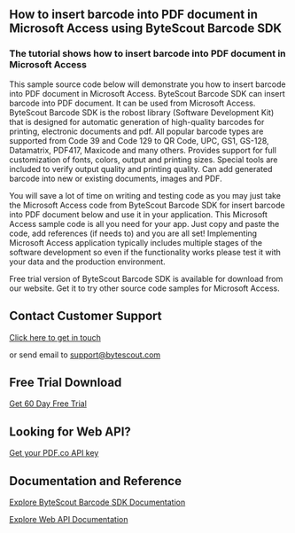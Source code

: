 ## How to insert barcode into PDF document in Microsoft Access using ByteScout Barcode SDK

### The tutorial shows how to insert barcode into PDF document in Microsoft Access

This sample source code below will demonstrate you how to insert barcode into PDF document in Microsoft Access. ByteScout Barcode SDK can insert barcode into PDF document. It can be used from Microsoft Access. ByteScout Barcode SDK is the robost library (Software Development Kit) that is designed for automatic generation of high-quality barcodes for printing, electronic documents and pdf. All popular barcode types are supported from Code 39 and Code 129 to QR Code, UPC, GS1, GS-128, Datamatrix, PDF417, Maxicode and many others. Provides support for full customization of fonts, colors, output and printing sizes. Special tools are included to verify output quality and printing quality. Can add generated barcode into new or existing documents, images and PDF.

You will save a lot of time on writing and testing code as you may just take the Microsoft Access code from ByteScout Barcode SDK for insert barcode into PDF document below and use it in your application. This Microsoft Access sample code is all you need for your app. Just copy and paste the code, add references (if needs to) and you are all set! Implementing Microsoft Access application typically includes multiple stages of the software development so even if the functionality works please test it with your data and the production environment.

Free trial version of ByteScout Barcode SDK is available for download from our website. Get it to try other source code samples for Microsoft Access.

## Contact Customer Support

[Click here to get in touch](https://bytescout.zendesk.com/hc/en-us/requests/new?subject=ByteScout%20Barcode%20SDK%20Question)

or send email to [support@bytescout.com](mailto:support@bytescout.com?subject=ByteScout%20Barcode%20SDK%20Question) 

## Free Trial Download

[Get 60 Day Free Trial](https://bytescout.com/download/web-installer?utm_source=github-readme)

## Looking for Web API? 

[Get your PDF.co API key](https://pdf.co/documentation/api?utm_source=github-readme)

## Documentation and Reference

[Explore ByteScout Barcode SDK Documentation](https://bytescout.com/documentation/index.html?utm_source=github-readme)

[Explore Web API Documentation](https://pdf.co/documentation/api?utm_source=github-readme)